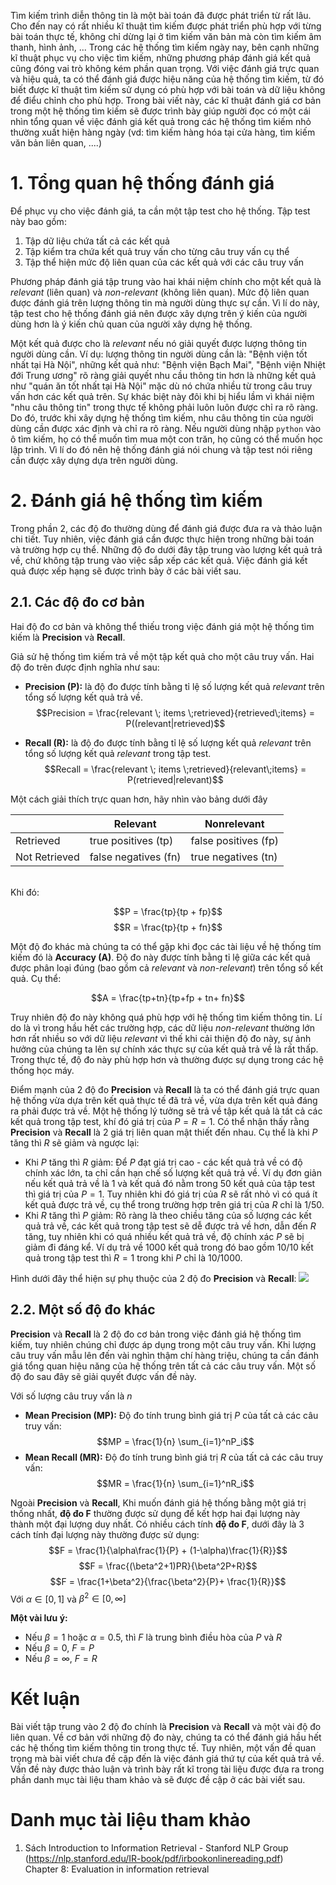 Tìm kiếm trình diễn thông tin là một bài toán đã được phát triển từ rất lâu. Cho đến nay có rất nhiều kĩ thuật tìm kiếm được phát triển phù hợp với từng bài toán thực tế, không chỉ dừng lại ở tìm kiếm văn bản mà còn tìm kiếm âm thanh, hình ảnh, ... Trong các hệ thống tìm kiếm ngày nay, bên cạnh những kĩ thuật phục vụ cho việc tìm kiếm, những phương pháp đánh giá kết quả cũng đóng vai trò không kém phần quan trọng. Với việc đánh giá trực quan và hiệu quả, ta có thể đánh giá được hiệu năng của hệ thống tìm kiếm, từ đó biết được kĩ thuật tìm kiếm sử dụng có phù hợp với bài toán và dữ liệu không để điểu chỉnh cho phù hợp. Trong bài viết này, các kĩ thuật đánh giá cơ bản trong một hệ thống tìm kiếm sẽ được trình bày giúp người đọc có một cái nhìn tổng quan về việc đánh giá kết quả trong các hệ thống tìm kiếm nhỏ thường xuất hiện hàng ngày (vd: tìm kiếm hàng hóa tại cửa hàng, tìm kiếm văn bản liên quan, ....)
# 1. Tổng quan hệ thống đánh giá
Để phục vụ cho việc đánh giá, ta cần một tập test cho hệ thống. Tập test này bao gồm:
1. Tập dữ liệu chứa tất cả các kết quả
2. Tập kiểm tra chứa kết quả truy vấn cho từng câu truy vấn cụ thể
3. Tập thể hiện mức độ liên quan của các kết quả với các câu truy vấn

Phương pháp đánh giá tập trung vào hai khái niệm chính cho một kết quả là *relevant* (liên quan) và *non-relevant* (không liên quan). Mức độ liên quan được đánh giá trên lượng thông tin mà người dùng thực sự cần. Vì lí do này, tập test cho hệ thống đánh giá nên được xây dựng trên ý kiến của người dùng hơn là ý kiến chủ quan của người xây dựng hệ thống. 

Một kết quả được cho là *relevant* nếu nó giải quyết được lượng thông tin người dùng cần. Ví dụ: lượng thông tin người dùng cần là: "Bệnh viện tốt nhất tại Hà Nội", những kết quả như: "Bệnh viện Bạch Mai", "Bệnh viện Nhiệt đới Trung ương" rõ ràng giải quyết nhu cầu thông tin hơn là những kết quả như "quán ăn tốt nhất tại Hà Nội" mặc dù nó chứa nhiều từ trong câu truy vấn hơn các kết quả trên. Sự khác biệt này đôi khi bị hiểu lầm vì khái niệm "nhu câu thông tin" trong thực tế không phải luôn luôn được chỉ ra rõ ràng. Do đó, trước khi xây dựng hệ thống tìm kiếm, nhu câu thông tin của người dùng cần được xác định và chỉ ra rõ ràng. Nếu người dùng nhập `python` vào ô tìm kiếm, họ có thể muốn tìm mua một con trăn, họ cũng có thể muốn học lập trình. Vì lí do đó nên hệ thống đánh giá nói chung và tập test nói riêng cần được xây dựng dựa trên người dùng. 

# 2. Đánh giá hệ thống tìm kiếm
Trong phần 2, các độ đo thường dùng để đánh giá được đưa ra và thảo luận chi tiết. Tuy nhiên, việc đánh giá cần được thực hiện trong những bài toán và trường hợp cụ thể. Những độ đo dưới đây tập trung vào lượng kết quả trả về, chứ không tập trung vào việc sắp xếp các kết quả. Việc đánh giá kết quả được xếp hạng sẽ được trình bày ở các bài viết sau.
## 2.1. Các độ đo cơ bản
Hai độ đo cơ bản và không thể thiếu trong việc đánh giá một hệ thống tìm kiếm là **Precision** và **Recall**.

Giả sử hệ thống tìm kiếm trả về một tập kết quả cho một câu truy vấn. Hai độ đo trên được định nghĩa như sau:
* **Precision (P):** là độ đo được tính bằng tỉ lệ số lượng kết quả *relevant* trên tổng số lượng kết quả trả về.
$$Precision = \frac{relevant \; items \;retrieved}{retrieved\;items} = P((relevant|retrieved)$$

* **Recall (R):** là độ đo được tính bằng tỉ lệ số lượng kết quả *relevant* trên tổng số lượng kết quả *relevant* trong tập test.
$$Recall = \frac{relevant \; items \;retrieved}{relevant\;items} = P(retrieved|relevant)$$

Một cách giải thích trực quan hơn, hãy nhìn vào bảng dưới đây


|  | Relevant | Nonrelevant |
| ----------- | ----------- | ----------- |
|Retrieved    | true positives (tp)     | false positives (fp)     |
|Not Retrieved    | false negatives (fn)   | true negatives (tn)    |
<br> 
Khi đó:

$$P = \frac{tp}{tp + fp}$$
$$R = \frac{tp}{tp + fn}$$

Một độ đo khác mà chúng ta có thể gặp khi đọc các tài liệu về hệ thống tím kiếm đó là **Accuracy (A)**. Độ đo này được tính bằng tỉ lệ giữa các kết quả được phân loại đúng (bao gồm cả *relevant* và *non-relevant*) trên tổng số kết quả. Cụ thể:

$$A = \frac{tp+tn}{tp+fp + tn+ fn}$$

Truy nhiên độ đo này không quá phù hợp với hệ thống tìm kiếm thông tin. Lí do là vì trong hầu hết các trường hợp, các dữ liệu *non-relevant* thường lớn hơn rất nhiều so với dữ liệu *relevant* vì thế khi cải thiện độ đo này, sự ảnh hưởng của chúng ta lên sự chính xác thực sự của kết quả trả về là rất thấp. Trong thực tế, độ đo này phù hợp hơn và thường được sự dụng trong các hệ thống học máy.

Điểm mạnh của 2 độ đo **Precision** và **Recall** là ta có thể đánh giá trực quan hệ thống vừa dựa trên kết quả thực tế đã trả về, vừa dựa trên kết quả đáng ra phải được trả về. Một hệ thống lý tưởng sẽ trả về tập kết quả là tất cả các kết quả trong tập test, khí đó  giá trị của $P=R=1$. Có thể nhận thấy rằng **Precision** và **Recall** là 2 giá trị liên quan mật thiết đến nhau. Cụ thể là khi $P$ tăng thì $R$ sẽ giảm và ngược lại:
* Khi $P$ tăng thì $R$ giảm: Để $P$ đạt giá trị cao - các kết quả trả về có độ chính xác lớn, ta chỉ cần hạn chế số lượng kết quả trả về. Ví dụ đơn giản nếu kết quả trả về là 1 và kết quả đó nằm trong 50 kết quả của tập test thì giá trị của $P=1$. Tuy nhiên khi đó giá trị của $R$ sẽ rất nhỏ vì có quá ít kết quả được trả về, cụ thể trong trường hợp trên giá trị của $R$ chỉ là $1/50$.
* Khi $R$ tăng thì $P$ giảm: Rõ ràng là theo chiều tăng của số lượng các kết quả trả về, các kết quả trong tập test sẽ dễ được trả về hơn, dẫn đến $R$ tăng, tuy nhiên khi có quá nhiều kết quả trả về, độ chính xác $P$ sẽ bị giảm đi đáng kể. Ví dụ trả về $1000$ kết quả trong đó bao gồm $10/10$ kết quả trong tập test thì $R=1$ trong khi $P$ chỉ là $10/1000$.

Hình dưới đây thể hiện sự phụ thuộc của 2 độ đo **Precision** và **Recall**:
![](https://images.viblo.asia/33248c32-d635-41a7-9fd5-87c083bacd48.JPG)
##  2.2. Một số độ đo khác

**Precision** và **Recall** là 2 độ đo cơ bản trong việc đánh giá hệ thống tìm kiếm, tuy nhiên chúng chỉ được áp dụng trong một câu truy vấn. Khi lượng câu truy vấn mẫu lên đến vài nghìn thậm chí hàng triệu, chúng ta cần đánh giá tổng quan hiệu năng của hệ thống trên tất cả các câu truy vấn. Một số độ đo sau đây sẽ giải quyết được vấn đề này.

Với số lượng câu truy vấn là $n$

* **Mean Precision (MP):** Độ đo tính trung bình giá trị $P$ của tất cả các câu truy vấn:
   $$MP = \frac{1}{n} \sum_{i=1}^nP_i$$
*  **Mean Recall (MR):** Độ đo tính trung bình giá trị $R$ của tất cả các câu truy vấn:
   $$MR = \frac{1}{n} \sum_{i=1}^nR_i$$
   
Ngoài **Precision** và **Recall**, Khi muốn đánh giá hệ thống bằng một giá trị thống nhất, **độ đo F** thường được sử dụng để kết hợp hai đại lượng này thành một đại lượng duy nhất. Có nhiều cách tính **độ đo F**, dưới đây là 3 cách tính đại lượng này thường được sử dụng:
 $$F = \frac{1}{\alpha\frac{1}{P} + (1-\alpha)\frac{1}{R}}$$
$$F = \frac{(\beta^2+1)PR}{\beta^2P+R}$$
$$F = \frac{1+\beta^2}{\frac{\beta^2}{P}+ \frac{1}{R}}$$
Với $\alpha \in [0, 1]$ và $\beta^2 \in [0, \infty]$

**Một vài lưu ý:**
* Nếu $β = 1$ hoặc $α = 0.5$, thì $F$ là trung bình điều hòa của $P$ và $R$
* Nếu $β = 0$, $F = P$
* Nếu $β = \infty$, $F = R$
# Kết luận
Bài viết tập trung vào 2 độ đo chính là **Precision** và **Recall** và một vài độ đo liên quan. Về cơ bản với những độ đo này, chúng ta có thể đánh giá hầu hết các hệ thống tìm kiếm thông tin trong thực tế. Tuy nhiên, một vấn đề quan trọng mà bài viết chưa đề cập đến là việc đánh giá thứ tự của kết quả trả về. Vấn đề này được thảo luận và trình bày rất kĩ trong tài liệu được đưa ra trong phần danh mục tài liệu tham khảo và sẽ được đề cập ở các bài viết sau.
# Danh mục tài liệu tham khảo 
1. Sách Introduction to Information Retrieval - Stanford NLP Group (https://nlp.stanford.edu/IR-book/pdf/irbookonlinereading.pdf) <br>
Chapter 8:  Evaluation in information retrieval